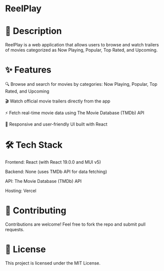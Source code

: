 # ReelPlay

# 📖 Description

ReelPlay is a web application that allows users to browse and watch trailers of movies categorized as Now Playing, Popular, Top Rated, and Upcoming.

# ✨ Features

🔍 Browse and search for movies by categories: Now Playing, Popular, Top Rated, and Upcoming

🎬 Watch official movie trailers directly from the app

⚡ Fetch real-time movie data using The Movie Database (TMDb) API

📱 Responsive and user-friendly UI built with React

# 🛠 Tech Stack

Frontend: React (with React 19.0.0 and MUI v5)

Backend: None (uses TMDb API for data fetching)

API: The Movie Database (TMDb) API

Hosting: Vercel

# 🤝 Contributing

Contributions are welcome! Feel free to fork the repo and submit pull requests.

# 📜 License

This project is licensed under the MIT License.

